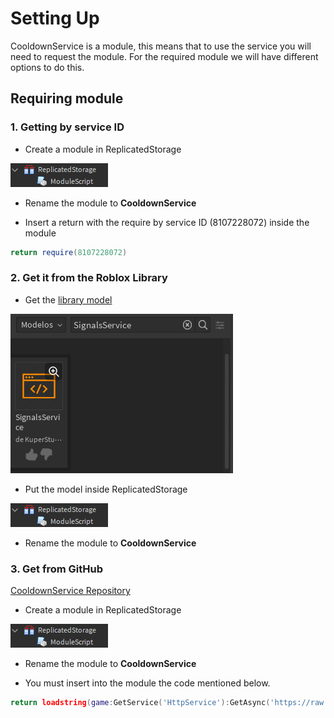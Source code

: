 # Setting Up
CooldownService is a module, this means that to use the service you will need to request the module. For the required module we will have different options to do this.

## Requiring module
### 1. Getting by service ID
* Create a module in ReplicatedStorage

![Module In ReplicatedStorage](../images/ModuleInReplicatedStorage.png)

* Rename the module to **CooldownService**

* Insert a return with the require by service ID (8107228072) inside the module

```lua
return require(8107228072)
```

### 2. Get it from the Roblox Library
* Get the [library model](https://www.roblox.com/library/8107228072)

![Get The Library Model](../images/GetTheLibraryModel.png)

* Put the model inside ReplicatedStorage

![Module In ReplicatedStorage](../images/ModuleInReplicatedStorage.png)

* Rename the module to **CooldownService**

### 3. Get from GitHub
[CooldownService Repository](https://github.com/KuperStudio/CooldownService)

* Create a module in ReplicatedStorage

![Module In ReplicatedStorage](../images/ModuleInReplicatedStorage.png)

* Rename the module to **CooldownService**

* You must insert into the module the code mentioned below.

```lua
return loadstring(game:GetService('HttpService'):GetAsync('https://raw.githubusercontent.com/KuperStudio/CooldownService/main/CooldownService.lua', true))()
```